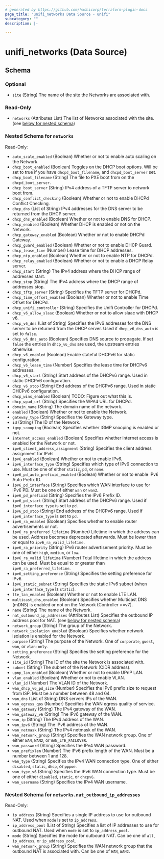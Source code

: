 ```yaml
---
# generated by https://github.com/hashicorp/terraform-plugin-docs
page_title: "unifi_networks Data Source - unifi"
subcategory: ""
description: |-
  
---
```


# unifi_networks (Data Source)





<!-- schema generated by tfplugindocs -->
## Schema

### Optional

- `site` (String) The name of the site the Networks are associated with.

### Read-Only

- `networks` (Attributes List) The list of Networks associated with the site. (see [below for nested schema](#nestedatt--networks))

<a id="nestedatt--networks"></a>
### Nested Schema for `networks`

Read-Only:

- `auto_scale_enabled` (Boolean) Whether or not to enable auto scaling on the Network.
- `dhcp_boot_enabled` (Boolean) Toggles on the DHCP boot options. Will be set to true if you have `dhcpd_boot_filename`, and `dhcpd_boot_server` set.
- `dhcp_boot_filename` (String) The file to PXE boot from on the `dhcpd_boot_server`.
- `dhcp_boot_server` (String) IPv4 address of a TFTP server to network boot from.
- `dhcp_conflict_checking` (Boolean) Whether or not to enable DHCPd Conflict Checking.
- `dhcp_dns` (List of String) IPv4 addresses for the DNS server to be returned from the DHCP server.
- `dhcp_dns_enabled` (Boolean) Whether or not to enable DNS for DHCP.
- `dhcp_enabled` (Boolean) Whether DHCP is enabled or not on the Network.
- `dhcp_gateway_enabled` (Boolean) Whether or not to enable DHCPd Gateway.
- `dhcp_guard_enabled` (Boolean) Whether or not to enable DHCP Guard.
- `dhcp_lease_time` (Number) Lease time for DHCP addresses.
- `dhcp_ntp_enabled` (Boolean) Whether or not to enable NTP for DHCPd.
- `dhcp_relay_enabled` (Boolean) Whether or not to enable a DHCP Relay server.
- `dhcp_start` (String) The IPv4 address where the DHCP range of addresses start.
- `dhcp_stop` (String) The IPv4 address where the DHCP range of addresses stop.
- `dhcp_tftp_server` (String) Specifies the TFTP server for DHCPd.
- `dhcp_time_offset_enabled` (Boolean) Whether or not to enable Time Offset for DHCPd.
- `dhcp_unifi_controller` (String) Specifies the Unifi Controller for DHCPd.
- `dhcp_v6_allow_slaac` (Boolean) Whether or not to allow slaac with DHCP v6.
- `dhcp_v6_dns` (List of String) Specifies the IPv6 addresses for the DNS server to be returned from the DHCP server. Used if `dhcp_v6_dns_auto` is set to `false`.
- `dhcp_v6_dns_auto` (Boolean) Specifies DNS source to propagate. If set `false` the entries in `dhcp_v6_dns` are used, the upstream entries otherwise.
- `dhcp_v6_enabled` (Boolean) Enable stateful DHCPv6 for static configuration.
- `dhcp_v6_lease_time` (Number) Specifies the lease time for DHCPv6 addresses.
- `dhcp_v6_start` (String) Start address of the DHCPv6 range. Used in static DHCPv6 configuration.
- `dhcp_v6_stop` (String) End address of the DHCPv6 range. Used in static DHCPv6 configuration.
- `dhcp_wins_enabled` (Boolean) TODO: Figure out what this is.
- `dhcp_wpad_url` (String) Specifies the WPAd URL for DHCPd.
- `domain_name` (String) The domain name of the network.
- `enabled` (Boolean) Whether or not to enable the Network.
- `gateway_type` (String) Specifies the Gateway type.
- `id` (String) The ID of the Network.
- `igmp_snooping` (Boolean) Specifies whether IGMP snooping is enabled or not.
- `internet_access_enabled` (Boolean) Specifies whether internet access is enabled for the Network or not.
- `ipv6_client_address_assignment` (String) Specifies the client address assignment for IPv6
- `ipv6_enabled` (Boolean) Whether or not to enable IPv6.
- `ipv6_interface_type` (String) Specifies which type of IPv6 connection to use. Must be one of either `static`, `pd`, or `none`.
- `ipv6_pd_auto_prefixid_enabled` (Boolean) Whether or not to enable IPv6 Auto Prefix ID.
- `ipv6_pd_interface` (String) Specifies which WAN interface to use for IPv6 PD. Must be one of either `wan` or `wan2`.
- `ipv6_pd_prefixid` (String) Specifies the IPv6 Prefix ID.
- `ipv6_pd_start` (String) Start address of the DHCPv6 range. Used if `ipv6_interface_type` is set to `pd`.
- `ipv6_pd_stop` (String) End address of the DHCPv6 range. Used if `ipv6_interface_type` is set to `pd`.
- `ipv6_ra_enabled` (Boolean) Specifies whether to enable router advertisements or not.
- `ipv6_ra_preferred_lifetime` (Number) Lifetime in which the address can be used. Address becomes deprecated afterwards. Must be lower than or equal to `ipv6_ra_valid_lifetime`.
- `ipv6_ra_priority` (String) IPv6 router advertisement priority. Must be one of either `high`, `medium`, or `low`.
- `ipv6_ra_valid_lifetime` (Number) Total lifetime in which the address can be used. Must be equal to or greater than `ipv6_ra_preferred_lifetime`.
- `ipv6_setting_preference` (String) Specifies the setting preference for IPv6.
- `ipv6_static_subnet` (String) Specifies the static IPv6 subnet (when `ipv6_interface_type` is `static`).
- `lte_lan_enabled` (Boolean) Whether or not to enable LTE LAN.
- `multicast_dns_enabled` (Boolean) Specifies whether Multicast DNS (mDNS) is enabled or not on the Network (Controller >=v7).
- `name` (String) The name of the Network.
- `nat_outbound_ip_addresses` (Attributes List) Specifies the outbound IP address pool for NAT. (see [below for nested schema](#nestedatt--networks--nat_outbound_ip_addresses))
- `network_group` (String) The group of the Network.
- `network_isolation_enabled` (Boolean) Specifies whether network isolation is enabled for the Network.
- `purpose` (String) The purpose of the Network. One of `corporate`, `guest`, `wan`, or `vlan-only`.
- `setting_preference` (String) Specifies the setting preference for the Network.
- `site_id` (String) The ID of the site the Network is associated with.
- `subnet` (String) The subnet of the Network (CIDR address).
- `upnp_lan_enabled` (Boolean) Whether or not to enable UPnP LAN.
- `vlan_enabled` (Boolean) Whether or not to enable VLAN.
- `vlan_id` (Number) The VLAN ID of the Network.
- `wan_dhcp_v6_pd_size` (Number) Specifies the IPv6 prefix size to request from ISP. Must be a number between 48 and 64.
- `wan_dns` (List of String) DNS servers IPs of the WAN.
- `wan_egress_qos` (Number) Specifies the WAN egress quality of service.
- `wan_gateway` (String) The IPv4 gateway of the WAN.
- `wan_gateway_v6` (String) The IPv6 gateway of the WAN.
- `wan_ip` (String) The IPv4 address of the WAN.
- `wan_ipv6` (String) The IPv6 address of the WAN.
- `wan_netmask` (String) The IPv4 netmask of the WAN.
- `wan_network_group` (String) Specifies the WAN network group. One of either `WAN`, `WAN2`, or `WAN_LTE_FAILOVER`.
- `wan_password` (String) Specifies the IPv4 WAN password.
- `wan_prefixlen` (Number) The IPv6 prefix length of the WAN. Must be a number between 1 and 128.
- `wan_type` (String) Specifies the IPv4 WAN connection type. One of either `disabled`, `static`, `dhcp`, or `pppoe`.
- `wan_type_v6` (String) Specifies the IPv6 WAN connection type. Must be one of either `disabled`, `static`, or `dhcpv6`.
- `wan_username` (String) Specifies the IPv4 WAN username.

<a id="nestedatt--networks--nat_outbound_ip_addresses"></a>
### Nested Schema for `networks.nat_outbound_ip_addresses`

Read-Only:

- `ip_address` (String) Specifies a single IP address to use for outbound NAT. Used when `mode` is set to `ip_address`.
- `ip_address_pool` (List of String) Specifies a list of IP addresses to use for outbound NAT. Used when `mode` is set to `ip_address_pool`.
- `mode` (String) Specifies the mode for outbound NAT. Can be one of `all`, `ip_address`, or `ip_address_pool`.
- `wan_network_group` (String) Specifies the WAN network group that the outbound NAT is associated with. Can be one of `WAN`, `WAN2`.
